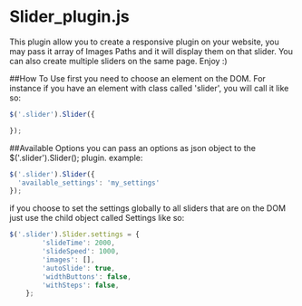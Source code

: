 # Slider_plugin.js
This plugin allow you to create a responsive plugin on your website, you may pass it array of Images Paths and it will display them on that slider. You can also create multiple sliders on the same page. Enjoy :)


##How To Use
first you need to choose an element on the DOM. For instance if you have an element with class called 'slider',
you will call it like so:
```javascript
$('.slider').Slider({

});
```


##Available Options
you can pass an options as json object to the $('.slider').Slider(); plugin.
example:
```javascript
$('.slider').Slider({
  'available_settings': 'my_settings'
});
```


if you choose to set the settings globally to all sliders that are on the DOM just use the child object called Settings like so:
```javascript
$('.slider').Slider.settings = {
		'slideTime': 2000,
		'slideSpeed': 1000,
		'images': [],
		'autoSlide': true,
		'widthButtons': false,
		'withSteps': false,
	};
```
